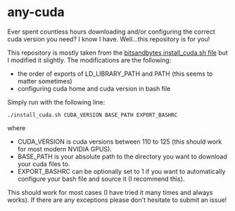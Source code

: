 # any-cuda
Ever spent countless hours downloading and/or configuring the correct cuda version you need? I know I have. Well...this repository is for you!

This repository is mostly taken from the [bitsandbytes install_cuda.sh file](https://github.com/bitsandbytes-foundation/bitsandbytes/blob/main/install_cuda.sh) but I modified it slightly.
The modifications are the following:
- the order of exports of LD_LIBRARY_PATH and PATH (this seems to matter sometimes)
- configuring cuda home and cuda version in bash file

Simply run with the following line:

`./install_cuda.sh CUDA_VERSION BASE_PATH EXPORT_BASHRC`

where 

- CUDA_VERSION is cuda versions between 110 to 125 (this should work for most modern NVIDIA GPUS).
- BASE_PATH is your absolute path to the directory you want to download your cuda files to.
- EXPORT_BASHRC can be optionally set to 1 if you want to automatically configure your bash file and source it (I recommend this).

This should work for most cases (I have tried it many times and always works). If there are any exceptions please don't hesitate to submit an issue!
